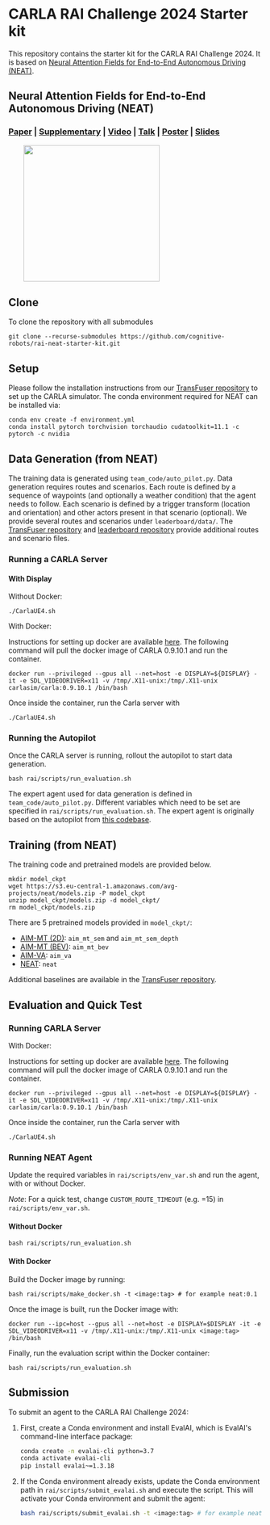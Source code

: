 # CARLA RAI Challenge 2024 Starter kit

This repository contains the starter kit for the CARLA RAI Challenge 2024. It is based on [Neural Attention Fields for End-to-End Autonomous Driving (NEAT)](https://github.com/autonomousvision/neat).

## Neural Attention Fields for End-to-End Autonomous Driving (NEAT) 
### [Paper](http://www.cvlibs.net/publications/Chitta2021ICCV.pdf) | [Supplementary](http://www.cvlibs.net/publications/Chitta2021ICCV_supplementary.pdf) | [Video](https://www.youtube.com/watch?v=gtO-ghjKkRs) | [Talk](https://www.youtube.com/watch?v=hYm6LPTyHHA) | [Poster](https://www.cvlibs.net/publications/Chitta2021ICCV_poster.pdf) | [Slides](https://www.cvlibs.net/publications/Chitta2021ICCV_slides.pdf)

<img src="neat/assets/neat_clip.GIF" height="270" hspace=30>

## Clone
To clone the repository with all submodules 

```shell
git clone --recurse-submodules https://github.com/cognitive-robots/rai-neat-starter-kit.git 
```

## Setup
Please follow the installation instructions from our [TransFuser repository](https://github.com/autonomousvision/transfuser/tree/cvpr2021) to set up the CARLA simulator. The conda environment required for NEAT can be installed via:
```Shell
conda env create -f environment.yml
conda install pytorch torchvision torchaudio cudatoolkit=11.1 -c pytorch -c nvidia
```

## Data Generation (from NEAT)
The training data is generated using ```team_code/auto_pilot.py```. Data generation requires routes and scenarios. Each route is defined by a sequence of waypoints (and optionally a weather condition) that the agent needs to follow. Each scenario is defined by a trigger transform (location and orientation) and other actors present in that scenario (optional). We provide several routes and scenarios under ```leaderboard/data/```. The [TransFuser repository](https://github.com/autonomousvision/transfuser) and [leaderboard repository](https://github.com/carla-simulator/leaderboard/tree/master/data) provide additional routes and scenario files.

### Running a CARLA Server

#### With Display

Without Docker:

```Shell
./CarlaUE4.sh
```

With Docker:

Instructions for setting up docker are available [here](https://docs.nvidia.com/datacenter/cloud-native/container-toolkit/install-guide.html#docker). The following command will pull the docker image of CARLA 0.9.10.1 and run the container.

```shell
docker run --privileged --gpus all --net=host -e DISPLAY=${DISPLAY} -it -e SDL_VIDEODRIVER=x11 -v /tmp/.X11-unix:/tmp/.X11-unix carlasim/carla:0.9.10.1 /bin/bash
```
Once inside the container, run the Carla server with

```shell
./CarlaUE4.sh
```


### Running the Autopilot

Once the CARLA server is running, rollout the autopilot to start data generation.
```Shell
bash rai/scripts/run_evaluation.sh
```
The expert agent used for data generation is defined in ```team_code/auto_pilot.py```. Different variables which need to be set are specified in ```rai/scripts/run_evaluation.sh```. The expert agent is originally based on the autopilot from [this codebase](https://github.com/bradyz/2020_CARLA_challenge).

## Training (from NEAT)
The training code and pretrained models are provided below.
```Shell
mkdir model_ckpt
wget https://s3.eu-central-1.amazonaws.com/avg-projects/neat/models.zip -P model_ckpt
unzip model_ckpt/models.zip -d model_ckpt/
rm model_ckpt/models.zip
```

There are 5 pretrained models provided in ```model_ckpt/```:
- [AIM-MT (2D)](leaderboard/team_code/aim_mt_2d_agent.py): ```aim_mt_sem``` and ```aim_mt_sem_depth```
- [AIM-MT (BEV)](leaderboard/team_code/aim_mt_bev_agent.py): ```aim_mt_bev```
- [AIM-VA](leaderboard/team_code/aim_va_agent.py): ```aim_va```
- [NEAT](leaderboard/team_code/neat_agent.py): ```neat```

Additional baselines are available in the [TransFuser repository](https://github.com/autonomousvision/transfuser).

## Evaluation and Quick Test

### Running CARLA Server
With Docker:

Instructions for setting up docker are available [here](https://docs.nvidia.com/datacenter/cloud-native/container-toolkit/install-guide.html#docker). The following command will pull the docker image of CARLA 0.9.10.1 and run the container.

```shell
docker run --privileged --gpus all --net=host -e DISPLAY=${DISPLAY} -it -e SDL_VIDEODRIVER=x11 -v /tmp/.X11-unix:/tmp/.X11-unix carlasim/carla:0.9.10.1 /bin/bash
```
Once inside the container, run the Carla server with

```shell
./CarlaUE4.sh
```

### Running NEAT Agent

Update the required variables in ```rai/scripts/env_var.sh``` and run the agent, with or without Docker.

*Note*: For a quick test, change `CUSTOM_ROUTE_TIMEOUT` (e.g. =15) in `rai/scripts/env_var.sh`.


#### Without Docker

```Shell
bash rai/scripts/run_evaluation.sh
```

#### With Docker

Build the Docker image by running:

```shell
bash rai/scripts/make_docker.sh -t <image:tag> # for example neat:0.1
```

Once the image is built, run the Docker image with:

```shell
docker run --ipc=host --gpus all --net=host -e DISPLAY=$DISPLAY -it -e SDL_VIDEODRIVER=x11 -v /tmp/.X11-unix:/tmp/.X11-unix <image:tag> /bin/bash
```
Finally, run the evaluation script within the Docker container:

```shell
bash rai/scripts/run_evaluation.sh
```

## Submission

To submit an agent to the CARLA RAI Challenge 2024:

1. First, create a Conda environment and install EvalAI, which is EvalAI's command-line interface package:
    ```bash
    conda create -n evalai-cli python=3.7
    conda activate evalai-cli
    pip install evalai~=1.3.18
    ```

2. If the Conda environment already exists, update the Conda environment path in `rai/scripts/submit_evalai.sh` and execute the script. This will activate your Conda environment and submit the agent:
    ```bash
    bash rai/scripts/submit_evalai.sh -t <image:tag> # for example neat:0.1
    ```
